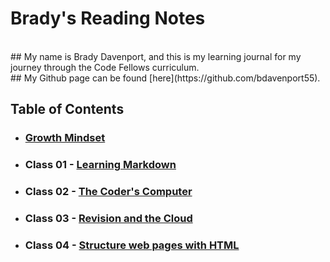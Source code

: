 # Brady's Reading Notes
<br>
## My name is Brady Davenport, and this is my learning journal for my journey through the Code Fellows curriculum.
<br>
## My Github page can be found [here](https://github.com/bdavenport55).
<br>

## Table of Contents
* ### [Growth Mindset](Growth_Mindset.md)
* ### Class 01 - [Learning Markdown](Class_01.md)
* ### Class 02 - [The Coder's Computer](Class_02.md)
* ### Class 03 - [Revision and the Cloud](Class_03.md)
* ### Class 04 - [Structure web pages with HTML](Class_04.md)


